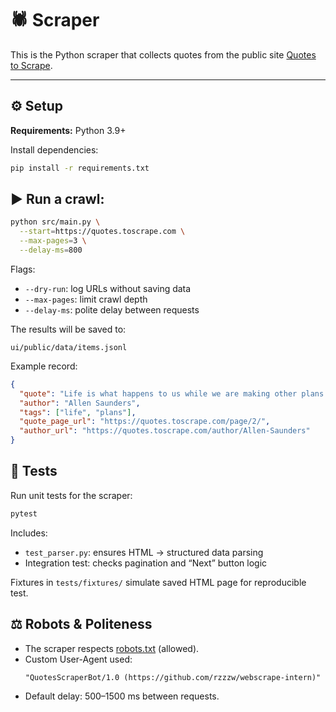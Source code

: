 # 🕷️ Scraper

This is the Python scraper that collects quotes from the public site [Quotes to Scrape](https://quotes.toscrape.com).

---

## ⚙️ Setup

**Requirements:** Python 3.9+  

Install dependencies:
```bash
pip install -r requirements.txt
```

## ▶️ Run a crawl:
```bash
python src/main.py \
  --start=https://quotes.toscrape.com \
  --max-pages=3 \
  --delay-ms=800
```

Flags:
- `--dry-run`: log URLs without saving data  
- `--max-pages`: limit crawl depth  
- `--delay-ms`: polite delay between requests  

The results will be saved to:
```
ui/public/data/items.jsonl
```

Example record:
```json
{
  "quote": "Life is what happens to us while we are making other plans.",
  "author": "Allen Saunders",
  "tags": ["life", "plans"],
  "quote_page_url": "https://quotes.toscrape.com/page/2/",
  "author_url": "https://quotes.toscrape.com/author/Allen-Saunders"
}
```


## 🧪 Tests
Run unit tests for the scraper:
```bash
pytest
```

Includes:
- `test_parser.py`: ensures HTML → structured data parsing  
- Integration test: checks pagination and “Next” button logic  

Fixtures in `tests/fixtures/` simulate saved HTML page for reproducible test.


## ⚖️ Robots & Politeness
- The scraper respects [robots.txt](https://quotes.toscrape.com/robots.txt) (allowed).  
- Custom User-Agent used:  
  ```
  "QuotesScraperBot/1.0 (https://github.com/rzzzw/webscrape-intern)"
  ```
- Default delay: 500–1500 ms between requests.  